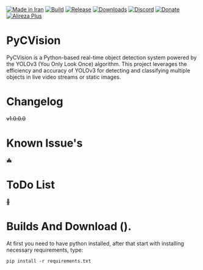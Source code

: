 [![Made in Iran](https://img.shields.io/badge/made_in-iran-ffd700.svg?labelColor=0057b7)](https://github.com/AlirezaPlusOfficial)
[![Build](https://img.shields.io/github/actions/workflow/status/AlirezaPlusOfficial/PyCVision/main.yml?branch=master)](#)
[![Release](https://img.shields.io/github/release/AlirezaPlusOfficial/PyCVision.svg)](#)
[![Downloads](https://img.shields.io/github/downloads/AlirezaPlusOfficial/PyCVision/total.svg)](#)
[![Discord](https://img.shields.io/discord/796410664460877865?label=discord)](https://discord.gg/tUa4V9S3MF)
[![Donate](https://img.shields.io/badge/donate-$$$-8a2be2.svg)](#)
[![Alireza Plus](https://img.shields.io/badge/Alireza-Plus-e4181c.svg?labelColor=0000ff)](#)


# PyCVision
PyCVision is a Python-based real-time object detection system powered by the YOLOv3 (You Only Look Once) algorithm.
This project leverages the efficiency and accuracy of YOLOv3 for detecting and classifying multiple objects in live video streams or static images.
# Changelog
~~v1.0.0.0~~
# Known Issue's
~~⚠~~
# ToDo List
~~💢~~
# Builds And Download ().
At first you need to have python installed, after that start with installing necessary requirements, type:

    pip install -r requirements.txt

